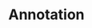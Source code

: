 ---
lang: en-US
title: Annotation
description: 虚心接受自己的不足，然后找机会与时间去弥补自己的不足，你会慢慢体会到高处不胜寒的感觉。
tags: 
---